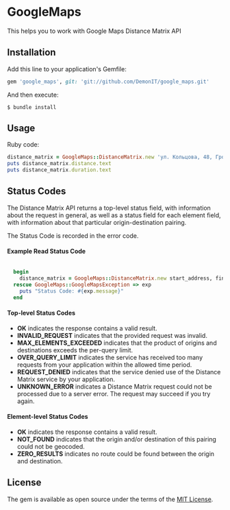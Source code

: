 # GoogleMaps

This helps you to work with
Google Maps Distance Matrix API


## Installation

Add this line to your application's Gemfile:

```ruby
gem 'google_maps', git: 'git://github.com/DemonIT/google_maps.git'
```

And then execute:

    $ bundle install

## Usage

Ruby code:

```ruby
distance_matrix = GoogleMaps::DistanceMatrix.new 'ул. Кольцова, 48, Грозный', 'пр. Калинина, 9, Пятигорск', GOOGLE_API_KEY
puts distance_matrix.distance.text
puts distance_matrix.duration.text
```

## Status Codes

The Distance Matrix API returns a top-level status field, with information about the request in general, 
as well as a status field for each element field, with information about that particular origin-destination pairing.

The Status Code is recorded in the error code. 

#### Example Read Status Code

```ruby

  begin
    distance_matrix = GoogleMaps::DistanceMatrix.new start_address, finish_address, google_api_key
  rescue GoogleMaps::GoogleMapsException => exp
    puts "Status Code: #{exp.message}"
  end
```

#### Top-level Status Codes

* **OK** indicates the response contains a valid result.
* **INVALID_REQUEST** indicates that the provided request was invalid.
* **MAX_ELEMENTS_EXCEEDED** indicates that the product of origins and destinations exceeds the per-query limit.
* **OVER_QUERY_LIMIT** indicates the service has received too many requests from your application within the allowed time period.
* **REQUEST_DENIED** indicates that the service denied use of the Distance Matrix service by your application.
* **UNKNOWN_ERROR** indicates a Distance Matrix request could not be processed due to a server error. The request may succeed if you try again.

#### Element-level Status Codes

* **OK** indicates the response contains a valid result.
* **NOT_FOUND** indicates that the origin and/or destination of this pairing could not be geocoded.
* **ZERO_RESULTS** indicates no route could be found between the origin and destination.

## License

The gem is available as open source under the terms of the [MIT License](http://opensource.org/licenses/MIT).

